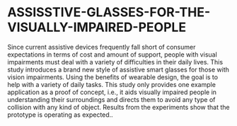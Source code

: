 # ASSISSTIVE-GLASSES-FOR-THE-VISUALLY-IMPAIRED-PEOPLE
Since current assistive devices frequently fall short of consumer
expectations in terms of cost and amount of support, people with
visual impairments must deal with a variety of difficulties in their
daily lives. This study introduces a brand new style of assistive smart glasses for
those with vision impairments. Using the benefits of wearable design, the goal is to help with a
variety of daily tasks. This study only provides one example application as a proof of
concept, i.e., it aids visually impaired people in understanding their
surroundings and directs them to avoid any type of collision with any
kind of object. Results from the experiments show that the prototype is operating as
expected..
